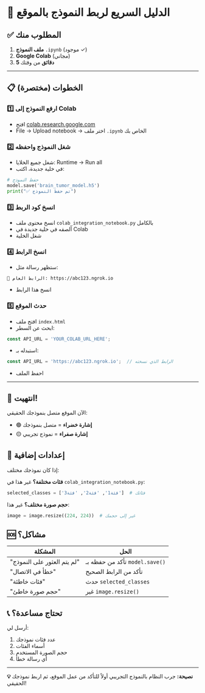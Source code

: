# 🚀 الدليل السريع لربط النموذج بالموقع

## ✅ المطلوب منك

1. **ملف النموذج** `.ipynb` (موجود ✓)
2. **Google Colab** (مجاني)
3. **5 دقائق** من وقتك

---

## 📋 الخطوات (مختصرة)

### 1️⃣ **ارفع النموذج إلى Colab**
- افتح [colab.research.google.com](https://colab.research.google.com)
- File → Upload notebook → اختر ملف `.ipynb` الخاص بك

### 2️⃣ **شغل النموذج واحفظه**
- شغل جميع الخلايا: Runtime → Run all
- في خلية جديدة، اكتب:
```python
# حفظ النموذج
model.save('brain_tumor_model.h5')
print("✅ تم حفظ النموذج")
```

### 3️⃣ **انسخ كود الربط**
- انسخ محتوى ملف `colab_integration_notebook.py` بالكامل
- ألصقه في خلية جديدة في Colab
- شغل الخلية

### 4️⃣ **انسخ الرابط**
- ستظهر رسالة مثل:
```
📍 الرابط العام: https://abc123.ngrok.io
```
- انسخ هذا الرابط

### 5️⃣ **حدث الموقع**
- افتح ملف `index.html`
- ابحث عن السطر:
```javascript
const API_URL = 'YOUR_COLAB_URL_HERE';
```
- استبدله بـ:
```javascript
const API_URL = 'https://abc123.ngrok.io';  // الرابط الذي نسخته
```
- احفظ الملف

---

## 🎉 انتهيت!

الآن الموقع متصل بنموذجك الحقيقي:
- 🟢 **إشارة خضراء** = متصل بنموذجك
- 🟡 **إشارة صفراء** = نموذج تجريبي

## 🔧 إعدادات إضافية

إذا كان نموذجك مختلف:

**فئات مختلفة؟** غير هذا في `colab_integration_notebook.py`:
```python
selected_classes = ['فئة1', 'فئة2', 'فئة3']  # فئاتك
```

**حجم صورة مختلف؟** غير هذا:
```python
image = image.resize((224, 224))  # غير إلى حجمك
```

## 🆘 مشاكل؟

| المشكلة | الحل |
|---------|------|
| "لم يتم العثور على النموذج" | تأكد من حفظه بـ `model.save()` |
| "خطأ في الاتصال" | تأكد من الرابط الصحيح |
| "فئات خاطئة" | حدث `selected_classes` |
| "حجم صورة خاطئ" | غير `image.resize()` |

## 📞 **تحتاج مساعدة؟**

أرسل لي:
1. عدد فئات نموذجك
2. أسماء الفئات
3. حجم الصورة المستخدم
4. أي رسالة خطأ

---
**💡 نصيحة:** جرب النظام بالنموذج التجريبي أولاً للتأكد من عمل الموقع، ثم اربط نموذجك الحقيقي! 
